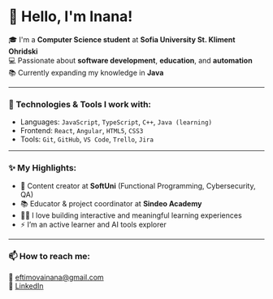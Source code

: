 # 👋 Hello, I'm Inana!

🎓 I'm a **Computer Science student** at **Sofia University St. Kliment Ohridski**  
💻 Passionate about **software development**, **education**, and **automation**  
📚 Currently expanding my knowledge in **Java**

---

### 🔧 Technologies & Tools I work with:
- Languages: `JavaScript`, `TypeScript`, `C++`, `Java (learning)`
- Frontend: `React`, `Angular`, `HTML5`, `CSS3`
- Tools: `Git`, `GitHub`, `VS Code`, `Trello`, `Jira`

---

### ✨ My Highlights:
- 🧠 Content creator at **SoftUni** (Functional Programming, Cybersecurity, QA)
- 📚 Educator & project coordinator at **Sindeo Academy**
- 👩‍💻 I love building interactive and meaningful learning experiences  
- ⚡ I’m an active learner and AI tools explorer

---

### 📫 How to reach me:
📧 eftimovainana@gmail.com  
🔗 [LinkedIn](https://www.linkedin.com/in/inana-eftimova-872a7322a)  
